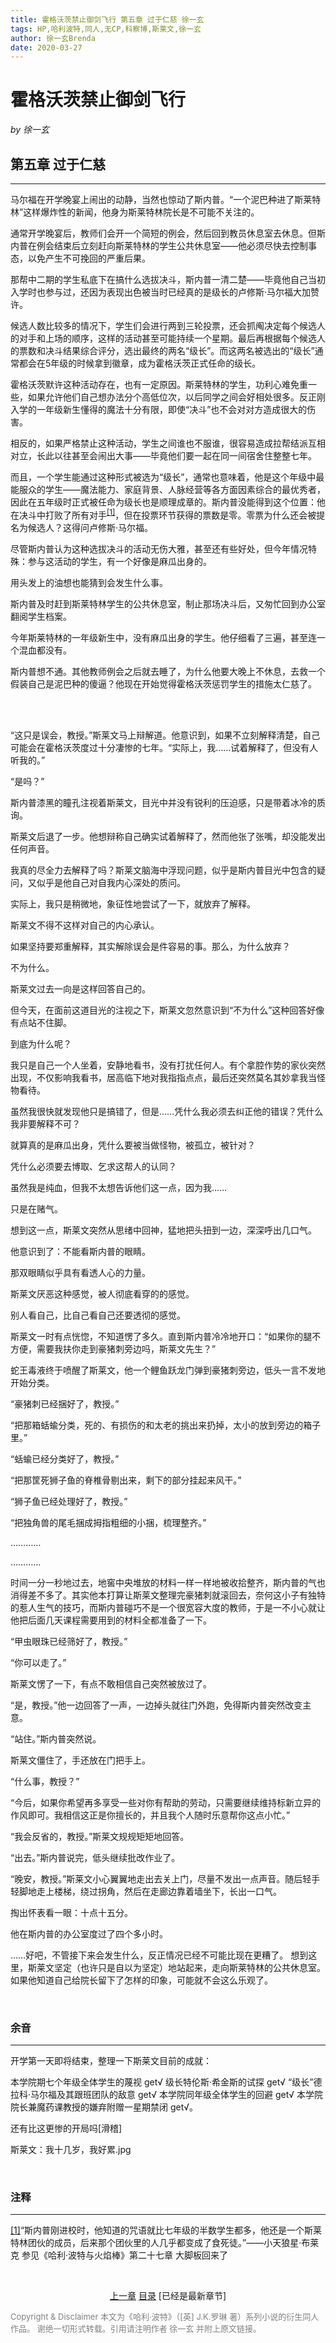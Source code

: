 ```yaml
---
title: 霍格沃茨禁止御剑飞行 第五章 过于仁慈 徐一玄
tags: HP,哈利波特,同人,无CP,科察博,斯莱文,徐一玄
author: 徐一玄Brenda
date: 2020-03-27
---
```

# 霍格沃茨禁止御剑飞行

*by 徐一玄*

## 第五章 过于仁慈
---
马尔福在开学晚宴上闹出的动静，当然也惊动了斯内普。“一个泥巴种进了斯莱特林”这样爆炸性的新闻，他身为斯莱特林院长是不可能不关注的。

通常开学晚宴后，教师们会开一个简短的例会，然后回到教员休息室去休息。但斯内普在例会结束后立刻赶向斯莱特林的学生公共休息室——他必须尽快去控制事态，以免产生不可挽回的严重后果。

那帮中二期的学生私底下在搞什么选拔决斗，斯内普一清二楚——毕竟他自己当初入学时也参与过，还因为表现出色被当时已经真的是级长的卢修斯·马尔福大加赞许。

候选人数比较多的情况下，学生们会进行两到三轮投票，还会抓阄决定每个候选人的对手和上场的顺序，这样的活动甚至可能持续一个星期。最后再根据每个候选人的票数和决斗结果综合评分，选出最终的两名“级长”。而这两名被选出的“级长”通常都会在5年级的时候拿到徽章，成为霍格沃茨正式任命的级长。

霍格沃茨默许这种活动存在，也有一定原因。斯莱特林的学生，功利心难免重一些，如果允许他们自己想办法分个高低位次，以后同学之间会好相处很多。反正刚入学的一年级新生懂得的魔法十分有限，即使“决斗”也不会对对方造成很大的伤害。

相反的，如果严格禁止这种活动，学生之间谁也不服谁，很容易造成拉帮结派互相对立，长此以往甚至会闹出大事——毕竟他们要一起在同一间宿舍住整整七年。

而且，一个学生能通过这种形式被选为“级长”，通常也意味着，他是这个年级中最能服众的学生——魔法能力、家庭背景、人脉经营等各方面因素综合的最优秀者，因此在五年级时正式被任命为级长也是顺理成章的。斯内普没能得到这个位置：他在决斗中打败了所有对手<span id="[1]原文"><sup>[[1]](#[1])</sup>，但在投票环节获得的票数是零。零票为什么还会被提名为候选人？这得问卢修斯·马尔福。

尽管斯内普认为这种选拔决斗的活动无伤大雅，甚至还有些好处，但今年情况特殊：参与这活动的学生，有一个好像是麻瓜出身的。

用头发上的油想也能猜到会发生什么事。

斯内普及时赶到斯莱特林学生的公共休息室，制止那场决斗后，又匆忙回到办公室翻阅学生档案。

今年斯莱特林的一年级新生中，没有麻瓜出身的学生。他仔细看了三遍，甚至连一个混血都没有。

斯内普想不通。其他教师例会之后就去睡了，为什么他要大晚上不休息，去救一个假装自己是泥巴种的傻逼？他现在开始觉得霍格沃茨惩罚学生的措施太仁慈了。

<br>
<br>

“这只是误会，教授。”斯莱文马上辩解道。他意识到，如果不立刻解释清楚，自己可能会在霍格沃茨度过十分凄惨的七年。“实际上，我……试着解释了，但没有人听我的。”

“是吗？”

斯内普漆黑的瞳孔注视着斯莱文，目光中并没有锐利的压迫感，只是带着冰冷的质询。

斯莱文后退了一步。他想辩称自己确实试着解释了，然而他张了张嘴，却没能发出任何声音。

我真的尽全力去解释了吗？斯莱文脑海中浮现问题，似乎是斯内普目光中包含的疑问，又似乎是他自己对自我内心深处的质问。

实际上，我只是稍微地，象征性地尝试了一下，就放弃了解释。

斯莱文不得不这样对自己的内心承认。

如果坚持要郑重解释，其实解除误会是件容易的事。那么，为什么放弃？

不为什么。

斯莱文过去一向是这样回答自己的。

但今天，在面前这道目光的注视之下，斯莱文忽然意识到“不为什么”这种回答好像有点站不住脚。

到底为什么呢？

我只是自己一个人坐着，安静地看书，没有打扰任何人。有个拿腔作势的家伙突然出现，不仅影响我看书，居高临下地对我指指点点，最后还突然莫名其妙拿我当怪物看待。

虽然我很快就发现他只是搞错了，但是……凭什么我必须去纠正他的错误？凭什么我非要解释不可？

就算真的是麻瓜出身，凭什么要被当做怪物，被孤立，被针对？

凭什么必须要去博取、乞求这帮人的认同？

虽然我是纯血，但我不太想告诉他们这一点，因为我……

只是在赌气。

想到这一点，斯莱文突然从思绪中回神，猛地把头扭到一边，深深呼出几口气。

他意识到了：不能看斯内普的眼睛。

那双眼睛似乎具有看透人心的力量。

斯莱文厌恶这种感觉，被人彻底看穿的的感觉。

别人看自己，比自己看自己还要透彻的感觉。

斯莱文一时有点恍惚，不知道愣了多久。直到斯内普冷冷地开口：“如果你的腿不方便，需要我扶你走到豪猪刺旁边吗，斯莱文先生？”

蛇王毒液终于喷醒了斯莱文，他一个鲤鱼跃龙门弹到豪猪刺旁边，低头一言不发地开始分类。

“豪猪刺已经捆好了，教授。”

“把那箱蛞蝓分类，死的、有损伤的和太老的挑出来扔掉，太小的放到旁边的箱子里。”

“蛞蝓已经分类好了，教授。”

“把那筐死狮子鱼的脊椎骨剔出来，剩下的部分挂起来风干。”

“狮子鱼已经处理好了，教授。”

“把独角兽的尾毛捆成拇指粗细的小捆，梳理整齐。”

…………

…………

时间一分一秒地过去，地窖中央堆放的材料一样一样地被收拾整齐，斯内普的气也消得差不多了。其实他本打算让斯莱文整理完豪猪刺就滚回去，奈何这小子有独特的惹人生气的技巧，而斯内普碰巧不是一个很宽容大度的教师，于是一不小心就让他把后面几天课程需要用到的材料全都准备了一下。

“甲虫眼珠已经筛好了，教授。”

“你可以走了。”

斯莱文愣了一下，有点不敢相信自己突然被放过了。

“是，教授。”他一边回答了一声，一边掉头就往门外跑，免得斯内普突然改变主意。

“站住。”斯内普突然说。

斯莱文僵住了，手还放在门把手上。

“什么事，教授？”

“今后，如果你希望再多享受一些对你有帮助的劳动，只需要继续维持标新立异的作风即可。我相信这正是你擅长的，并且我个人随时乐意帮你这点小忙。”

“我会反省的，教授。”斯莱文规规矩矩地回答。

“出去。”斯内普说完，低头继续批改作业了。

“晚安，教授。”斯莱文小心翼翼地走出去关上门，尽量不发出一点声音。随后轻手轻脚地走上楼梯，绕过拐角，然后在走廊边靠着墙坐下，长出一口气。

掏出怀表看一眼：十点十五分。

他在斯内普的办公室度过了四个多小时。

……好吧，不管接下来会发生什么，反正情况已经不可能比现在更糟了。
想到这里，斯莱文坚定（也许只是自以为坚定）地站起来，走向斯莱特林的公共休息室。
如果他知道自己给院长留下了怎样的印象，可能就不会这么乐观了。

<br>

<div class="footnote">

### 余音
---
开学第一天即将结束，整理一下斯莱文目前的成就：

本学院期七个年级全体学生的蔑视 get√
级长特伦斯·希金斯的试探 get√
“级长”德拉科·马尔福及其跟班团队的敌意 get√
本学院同年级全体学生的回避 get√
本学院院长兼魔药课教授的嫌弃附赠一星期禁闭 get√。

还有比这更惨的开局吗[滑稽]

斯莱文：我十几岁，我好累.jpg
</div>

<br>

<div class="footnote">

### 注释
---
<span id="[1]">[[1]](#[1]原文)“斯内普刚进校时，他知道的咒语就比七年级的半数学生都多，他还是一个斯莱特林团伙的成员，后来那个团伙里的人几乎都变成了食死徒。”——小天狼星·布莱克
参见《哈利·波特与火焰棒》第二十七章 大脚板回来了
</div>

<br>

<center>

[上一章](01_004_第四章_厚颜无耻.html) [目录](01_000_目录.html) [已经是最新章节]
</center>

<font color=gray size=2>

Copyright & Disclaimer
本文为《哈利·波特》（[英] J.K.罗琳 著）系列小说的衍生同人作品。
谢绝一切形式转载。引用请注明作者 徐一玄 并附上原文链接。
</font>
